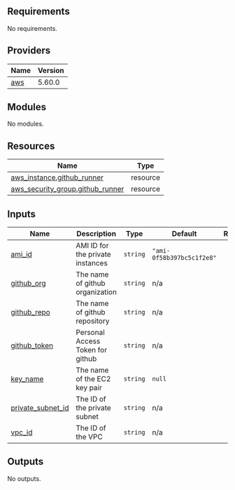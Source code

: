 ## Requirements

No requirements.

## Providers

| Name | Version |
|------|---------|
| <a name="provider_aws"></a> [aws](#provider\_aws) | 5.60.0 |

## Modules

No modules.

## Resources

| Name | Type |
|------|------|
| [aws_instance.github_runner](https://registry.terraform.io/providers/hashicorp/aws/latest/docs/resources/instance) | resource |
| [aws_security_group.github_runner](https://registry.terraform.io/providers/hashicorp/aws/latest/docs/resources/security_group) | resource |

## Inputs

| Name | Description | Type | Default | Required |
|------|-------------|------|---------|:--------:|
| <a name="input_ami_id"></a> [ami\_id](#input\_ami\_id) | AMI ID for the private instances | `string` | `"ami-0f58b397bc5c1f2e8"` | no |
| <a name="input_github_org"></a> [github\_org](#input\_github\_org) | The name of github organization | `string` | n/a | yes |
| <a name="input_github_repo"></a> [github\_repo](#input\_github\_repo) | The name of github repository | `string` | n/a | yes |
| <a name="input_github_token"></a> [github\_token](#input\_github\_token) | Personal Access Token for github | `string` | n/a | yes |
| <a name="input_key_name"></a> [key\_name](#input\_key\_name) | The name of the EC2 key pair | `string` | `null` | no |
| <a name="input_private_subnet_id"></a> [private\_subnet\_id](#input\_private\_subnet\_id) | The ID of the private subnet | `string` | n/a | yes |
| <a name="input_vpc_id"></a> [vpc\_id](#input\_vpc\_id) | The ID of the VPC | `string` | n/a | yes |

## Outputs

No outputs.